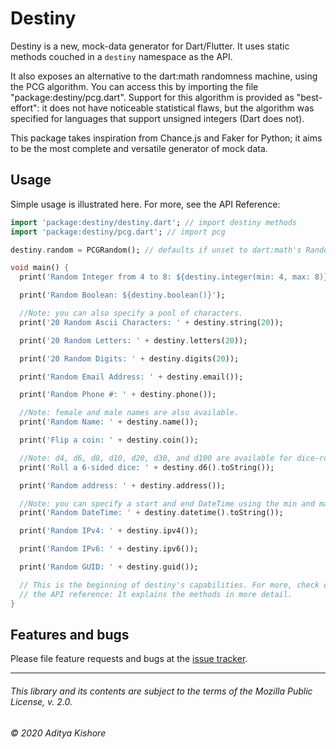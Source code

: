 # Destiny

Destiny is a new, mock-data generator for Dart/Flutter. It uses static methods couched in a `destiny` namespace as the API.

It also exposes an alternative to the dart:math randomness machine, using the PCG algorithm. You can access this by
importing the file "package:destiny/pcg.dart". Support for this algorithm is provided as "best-effort": it does not have
noticeable statistical flaws, but the algorithm was specified for languages that support unsigned integers (Dart does not).

This package takes inspiration from Chance.js and Faker for Python; it aims to be the most
complete and versatile generator of mock data.

## Usage

Simple usage is illustrated here. For more, see the API Reference:

```dart
import 'package:destiny/destiny.dart'; // import destiny methods
import 'package:destiny/pcg.dart'; // import pcg

destiny.random = PCGRandom(); // defaults if unset to dart:math's Random(). You can also use Random.secure() here.

void main() {
  print('Random Integer from 4 to 8: ${destiny.integer(min: 4, max: 8)}');

  print('Random Boolean: ${destiny.boolean()}');

  //Note: you can also specify a pool of characters.
  print('20 Random Ascii Characters: ' + destiny.string(20));

  print('20 Random Letters: ' + destiny.letters(20));

  print('20 Random Digits: ' + destiny.digits(20));

  print('Random Email Address: ' + destiny.email());

  print('Random Phone #: ' + destiny.phone());

  //Note: female and male names are also available.
  print('Random Name: ' + destiny.name());

  print('Flip a coin: ' + destiny.coin());

  //Note: d4, d6, d8, d10, d20, d30, and d100 are available for dice-rolling.
  print('Roll a 6-sided dice: ' + destiny.d6().toString());

  print('Random address: ' + destiny.address());

  //Note: you can specify a start and end DateTime using the min and max params.
  print('Random DateTime: ' + destiny.datetime().toString());

  print('Random IPv4: ' + destiny.ipv4());

  print('Random IPv6: ' + destiny.ipv6());

  print('Random GUID: ' + destiny.guid());

  // This is the beginning of destiny's capabilities. For more, check out
  // the API reference: It explains the methods in more detail.
}
```

## Features and bugs

Please file feature requests and bugs at the [issue tracker][tracker].

[tracker]: http://example.com/issues/replaceme

---

###### This library and its contents are subject to the terms of the Mozilla Public License, v. 2.0. 
###### © 2020 Aditya Kishore
